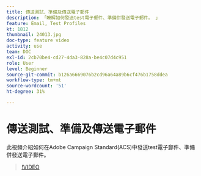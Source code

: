 ```yaml
---
title: 傳送測試、準備及傳送電子郵件
description: 「瞭解如何發送test電子郵件、準備併發送電子郵件。 」
feature: Email, Test Profiles
kt: 1812
thumbnail: 24013.jpg
doc-type: feature video
activity: use
team: DOC
exl-id: 2cb70be4-cd27-4da3-828a-be4c07d4c951
role: User
level: Beginner
source-git-commit: b126a6669076b2cd96a64a89b6cf476b1758ddea
workflow-type: tm+mt
source-wordcount: '51'
ht-degree: 31%

---
```


# 傳送測試、準備及傳送電子郵件

此視頻介紹如何在Adobe Campaign Standard(ACS)中發送test電子郵件、準備併發送電子郵件。

>[!VIDEO](https://video.tv.adobe.com/v/24013/)

